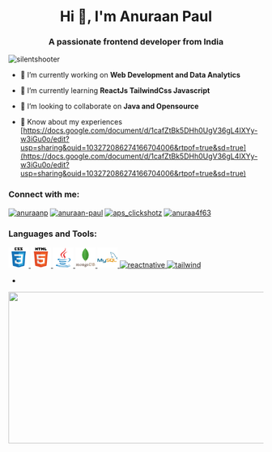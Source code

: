 <h1 align="center">Hi 👋, I'm Anuraan Paul</h1>
<h3 align="center">A passionate frontend developer from India</h3>

<p align="left"> <img src="https://komarev.com/ghpvc/?username=silentshooter&label=Profile%20views&color=0e75b6&style=flat" alt="silentshooter" /> </p>

- 🔭 I’m currently working on **Web Development and Data Analytics**

- 🌱 I’m currently learning **ReactJs TailwindCss Javascript**

- 👯 I’m looking to collaborate on **Java and Opensource**

- 📄 Know about my experiences [https://docs.google.com/document/d/1cafZtBk5DHh0UgV36gL4IXYy-w3iGu0o/edit?usp=sharing&ouid=103272086274166704006&rtpof=true&sd=true](https://docs.google.com/document/d/1cafZtBk5DHh0UgV36gL4IXYy-w3iGu0o/edit?usp=sharing&ouid=103272086274166704006&rtpof=true&sd=true)

<h3 align="left">Connect with me:</h3>
<p align="left">
<a href="https://twitter.com/anuraanp" target="blank"><img align="center" src="https://raw.githubusercontent.com/rahuldkjain/github-profile-readme-generator/master/src/images/icons/Social/twitter.svg" alt="anuraanp" height="30" width="40" /></a>
<a href="https://linkedin.com/in/anuraan-paul" target="blank"><img align="center" src="https://raw.githubusercontent.com/rahuldkjain/github-profile-readme-generator/master/src/images/icons/Social/linked-in-alt.svg" alt="anuraan-paul" height="30" width="40" /></a>
<a href="https://instagram.com/aps_clickshotz" target="blank"><img align="center" src="https://raw.githubusercontent.com/rahuldkjain/github-profile-readme-generator/master/src/images/icons/Social/instagram.svg" alt="aps_clickshotz" height="30" width="40" /></a>
<a href="https://auth.geeksforgeeks.org/user/anuraa4f63" target="blank"><img align="center" src="https://raw.githubusercontent.com/rahuldkjain/github-profile-readme-generator/master/src/images/icons/Social/geeks-for-geeks.svg" alt="anuraa4f63" height="30" width="40" /></a>
</p>

<h3 align="left">Languages and Tools:</h3>
<p align="left"> <a href="https://www.w3schools.com/css/" target="_blank" rel="noreferrer"> <img src="https://raw.githubusercontent.com/devicons/devicon/master/icons/css3/css3-original-wordmark.svg" alt="css3" width="40" height="40"/> </a> <a href="https://www.w3.org/html/" target="_blank" rel="noreferrer"> <img src="https://raw.githubusercontent.com/devicons/devicon/master/icons/html5/html5-original-wordmark.svg" alt="html5" width="40" height="40"/> </a> <a href="https://www.java.com" target="_blank" rel="noreferrer"> <img src="https://raw.githubusercontent.com/devicons/devicon/master/icons/java/java-original.svg" alt="java" width="40" height="40"/> </a> <a href="https://www.mongodb.com/" target="_blank" rel="noreferrer"> <img src="https://raw.githubusercontent.com/devicons/devicon/master/icons/mongodb/mongodb-original-wordmark.svg" alt="mongodb" width="40" height="40"/> </a> <a href="https://www.mysql.com/" target="_blank" rel="noreferrer"> <img src="https://raw.githubusercontent.com/devicons/devicon/master/icons/mysql/mysql-original-wordmark.svg" alt="mysql" width="40" height="40"/> </a> <a href="https://reactnative.dev/" target="_blank" rel="noreferrer"> <img src="https://reactnative.dev/img/header_logo.svg" alt="reactnative" width="40" height="40"/> </a> <a href="https://tailwindcss.com/" target="_blank" rel="noreferrer"> <img src="https://www.vectorlogo.zone/logos/tailwindcss/tailwindcss-icon.svg" alt="tailwind" width="40" height="40"/> </a> </p>

   -  <div align="center">
  <img src="https://media.giphy.com/media/dWesBcTLavkZuG35MI/giphy.gif" width="600" height="300"/>
</div>
